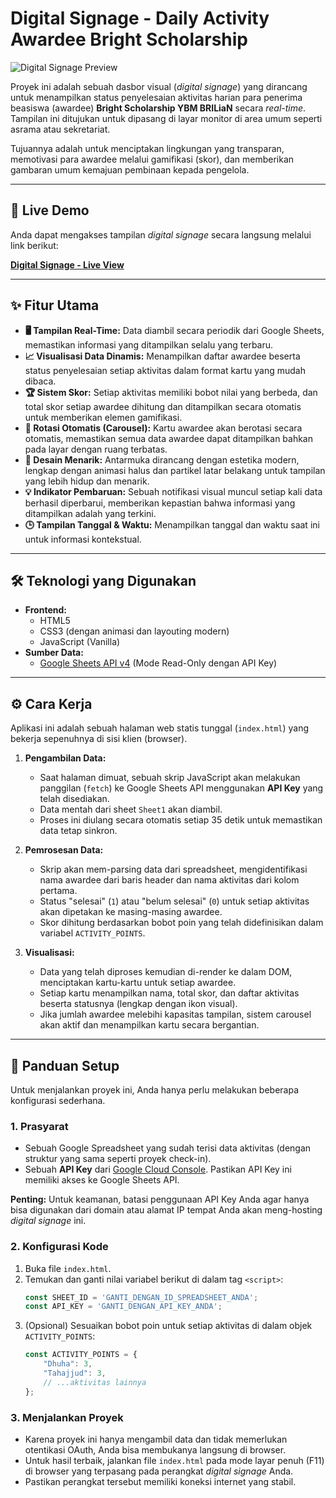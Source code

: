 # Digital Signage - Daily Activity Awardee Bright Scholarship

![Digital Signage Preview](https://placehold.co/800x200/0c2461/ffffff?text=Digital+Signage+YBM+BRILiaN&font=segoe-ui)

Proyek ini adalah sebuah dasbor visual (*digital signage*) yang dirancang untuk menampilkan status penyelesaian aktivitas harian para penerima beasiswa (awardee) **Bright Scholarship YBM BRILiaN** secara *real-time*. Tampilan ini ditujukan untuk dipasang di layar monitor di area umum seperti asrama atau sekretariat.

Tujuannya adalah untuk menciptakan lingkungan yang transparan, memotivasi para awardee melalui gamifikasi (skor), dan memberikan gambaran umum kemajuan pembinaan kepada pengelola.

---

## 🚀 Live Demo

Anda dapat mengakses tampilan *digital signage* secara langsung melalui link berikut:

**[Digital Signage - Live View](https://15-188-taufik.github.io/Digital-Signage-Bright-Scholarship-Batch-9-Daily-Activity/)**

---

## ✨ Fitur Utama

-   **🖥️ Tampilan Real-Time:** Data diambil secara periodik dari Google Sheets, memastikan informasi yang ditampilkan selalu yang terbaru.
-   **📈 Visualisasi Data Dinamis:** Menampilkan daftar awardee beserta status penyelesaian setiap aktivitas dalam format kartu yang mudah dibaca.
-   **🏆 Sistem Skor:** Setiap aktivitas memiliki bobot nilai yang berbeda, dan total skor setiap awardee dihitung dan ditampilkan secara otomatis untuk memberikan elemen gamifikasi.
-   **🔄 Rotasi Otomatis (Carousel):** Kartu awardee akan berotasi secara otomatis, memastikan semua data awardee dapat ditampilkan bahkan pada layar dengan ruang terbatas.
-   **🎨 Desain Menarik:** Antarmuka dirancang dengan estetika modern, lengkap dengan animasi halus dan partikel latar belakang untuk tampilan yang lebih hidup dan menarik.
-   **💡 Indikator Pembaruan:** Sebuah notifikasi visual muncul setiap kali data berhasil diperbarui, memberikan kepastian bahwa informasi yang ditampilkan adalah yang terkini.
-   **🕒 Tampilan Tanggal & Waktu:** Menampilkan tanggal dan waktu saat ini untuk informasi kontekstual.

---

## 🛠️ Teknologi yang Digunakan

-   **Frontend:**
    -   HTML5
    -   CSS3 (dengan animasi dan layouting modern)
    -   JavaScript (Vanilla)
-   **Sumber Data:**
    -   [Google Sheets API v4](https://developers.google.com/sheets/api) (Mode Read-Only dengan API Key)

---

## ⚙️ Cara Kerja

Aplikasi ini adalah sebuah halaman web statis tunggal (`index.html`) yang bekerja sepenuhnya di sisi klien (browser).

1.  **Pengambilan Data:**
    -   Saat halaman dimuat, sebuah skrip JavaScript akan melakukan panggilan (`fetch`) ke Google Sheets API menggunakan **API Key** yang telah disediakan.
    -   Data mentah dari sheet `Sheet1` akan diambil.
    -   Proses ini diulang secara otomatis setiap 35 detik untuk memastikan data tetap sinkron.

2.  **Pemrosesan Data:**
    -   Skrip akan mem-parsing data dari spreadsheet, mengidentifikasi nama awardee dari baris header dan nama aktivitas dari kolom pertama.
    -   Status "selesai" (`1`) atau "belum selesai" (`0`) untuk setiap aktivitas akan dipetakan ke masing-masing awardee.
    -   Skor dihitung berdasarkan bobot poin yang telah didefinisikan dalam variabel `ACTIVITY_POINTS`.

3.  **Visualisasi:**
    -   Data yang telah diproses kemudian di-render ke dalam DOM, menciptakan kartu-kartu untuk setiap awardee.
    -   Setiap kartu menampilkan nama, total skor, dan daftar aktivitas beserta statusnya (lengkap dengan ikon visual).
    -   Jika jumlah awardee melebihi kapasitas tampilan, sistem carousel akan aktif dan menampilkan kartu secara bergantian.

---

## 🚀 Panduan Setup

Untuk menjalankan proyek ini, Anda hanya perlu melakukan beberapa konfigurasi sederhana.

### 1. Prasyarat
-   Sebuah Google Spreadsheet yang sudah terisi data aktivitas (dengan struktur yang sama seperti proyek check-in).
-   Sebuah **API Key** dari [Google Cloud Console](https://console.cloud.google.com/). Pastikan API Key ini memiliki akses ke Google Sheets API.

**Penting:** Untuk keamanan, batasi penggunaan API Key Anda agar hanya bisa digunakan dari domain atau alamat IP tempat Anda akan meng-hosting *digital signage* ini.

### 2. Konfigurasi Kode
1.  Buka file `index.html`.
2.  Temukan dan ganti nilai variabel berikut di dalam tag `<script>`:
    ```javascript
    const SHEET_ID = 'GANTI_DENGAN_ID_SPREADSHEET_ANDA';
    const API_KEY = 'GANTI_DENGAN_API_KEY_ANDA';
    ```
3.  (Opsional) Sesuaikan bobot poin untuk setiap aktivitas di dalam objek `ACTIVITY_POINTS`:
    ```javascript
    const ACTIVITY_POINTS = {
        "Dhuha": 3,
        "Tahajjud": 3,
        // ...aktivitas lainnya
    };
    ```

### 3. Menjalankan Proyek
-   Karena proyek ini hanya mengambil data dan tidak memerlukan otentikasi OAuth, Anda bisa membukanya langsung di browser.
-   Untuk hasil terbaik, jalankan file `index.html` pada mode layar penuh (F11) di browser yang terpasang pada perangkat *digital signage* Anda.
-   Pastikan perangkat tersebut memiliki koneksi internet yang stabil.
